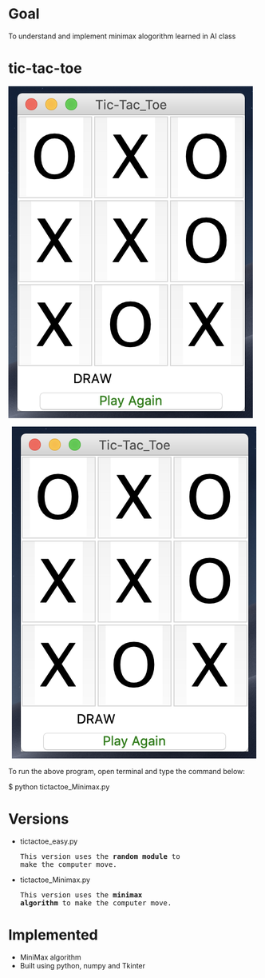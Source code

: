 # Goal
To understand and implement minimax alogorithm learned in AI class
# tic-tac-toe
![alt text](https://github.com/bivek520/tic-tac-toe/blob/master/Game_interface.png)
<p align="center">
  <img src="https://github.com/bivek520/tic-tac-toe/blob/master/Game_interface.png" />
</p>
To run the above program, open terminal and type the command below:

$ python tictactoe_Minimax.py
# Versions
* tictactoe_easy.py 
      <pre>This version uses the <b>random module</b> to make the computer move.</pre>
* tictactoe_Minimax.py
      <pre>This version uses the <b>minimax algorithm</b> to make the computer move.</pre> 
# Implemented
* MiniMax algorithm 
* Built using python, numpy and Tkinter
